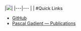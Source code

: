 
|<img style="text-align:center" src="http://scg.unibe.ch/download/pgadient/pascal.gadient.jpg" />|
|---|---
|&nbsp;|
#Quick Links

-  [GitHub](https://github.com/pgadient)
-  [Pascal Gadient &mdash; Publications](%assets_url%/scgbib/?query=Gadient&filter=Year) 
